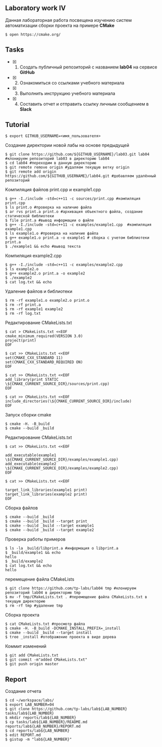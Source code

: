 

## Laboratory work IV

Данная лабораторная работа посвещена изучению систем автоматизации сборки проекта на примере **CMake**

```ShellSession
$ open https://cmake.org/
```

## Tasks

- [x] 1. Создать публичный репозиторий с названием **lab04** на сервисе **GitHub**
- [x] 2. Ознакомиться со ссылками учебного материала
- [x] 3. Выполнить инструкцию учебного материала
- [x] 4. Составить отчет и отправить ссылку личным сообщением в **Slack**

## Tutorial

```ShellSession
$ export GITHUB_USERNAME=<имя_пользователя>
```
Создание директории новой лабы на основе предыдущей
```ShellSession
$ git clone https://github.com/${GITHUB_USERNAME}/lab03.git lab04 #клонируем репозиторий lab03 в директорию lab04
$ cd lab04 #переходим в данную директорию
$ git remote remove origin #удаляем текущую ветку origin
$ git remote add origin https://github.com/${GITHUB_USERNAME}/lab04.git #добавляем удалённый репозиторий
```
Kомпиляция файлов print.cpp и example1.cpp
```ShellSession
$ g++ -I./include -std=c++11 -c sources/print.cpp #компиляция print.cpp
$ ls print.o #проверка на наличие файла
$ ar rvs print.a print.o #архивация объектного файла, создание статической библиотеки
$ file print.a #вывод информации о файле
$ g++ -I./include -std=c++11 -c examples/example1.cpp  #компиляция example1.cpp
$ ls example1.o #проверка на наличие файла
$ g++ example1.o print.a -o example1 # сборка с учетом библиотеки print.a
$ ./example1 && echo #вывод текста
```
Компиляция example2.cpp
```ShellSession
$ g++ -I./include -std=c++11 -c examples/example2.cpp
$ ls example2.o
$ g++ example2.o print.a -o example2
$ ./example2
$ cat log.txt && echo
```
Удаление файлов и библиотеки
```ShellSession
$ rm -rf example1.o example2.o print.o 
$ rm -rf print.a 
$ rm -rf example1 example2
$ rm -rf log.txt
```
Редактирование CMakeLists.txt
```ShellSession
$ cat > CMakeLists.txt <<EOF
cmake_minimum_required(VERSION 3.0)
project(print)
EOF
```

```ShellSession
$ cat >> CMakeLists.txt <<EOF
set(CMAKE_CXX_STANDARD 11)
set(CMAKE_CXX_STANDARD_REQUIRED ON)
EOF
```

```ShellSession
$ cat >> CMakeLists.txt <<EOF
add_library(print STATIC \${CMAKE_CURRENT_SOURCE_DIR}/sources/print.cpp)
EOF
```

```ShellSession
$ cat >> CMakeLists.txt <<EOF
include_directories(\${CMAKE_CURRENT_SOURCE_DIR}/include)
EOF
```
Запуск сборки cmake
```ShellSession
$ cmake -H. -B_build
$ cmake --build _build
```
Редактирование CMakeLists.txt
```ShellSession
$ cat >> CMakeLists.txt <<EOF

add_executable(example1 \${CMAKE_CURRENT_SOURCE_DIR}/examples/example1.cpp)
add_executable(example2 \${CMAKE_CURRENT_SOURCE_DIR}/examples/example2.cpp)
EOF
```

```ShellSession
$ cat >> CMakeLists.txt <<EOF

target_link_libraries(example1 print)
target_link_libraries(example2 print)
EOF
```
Сборка файлов
```ShellSession
$ cmake --build _build
$ cmake --build _build --target print
$ cmake --build _build --target example1
$ cmake --build _build --target example2
```
Проверка работы примеров
```ShellSession
$ ls -la _build/libprint.a #информация о libprint.a
$ _build/example1 && echo
hello
$ _build/example2
$ cat log.txt && echo
hello
```
перемещение файла CMakeLists
```ShellSession
$ git clone https://github.com/tp-labs/lab04 tmp #клонируем репозиторий lab04 в директорию tmp
$ mv -f tmp/CMakeLists.txt . #перемещение файла CMakeLists.txt в текущую директорию
$ rm -rf tmp #удаление tmp
```
Сборка проекта
```ShellSession
$ cat CMakeLists.txt #просмотр файла
$ cmake -H. -B_build -DCMAKE_INSTALL_PREFIX=_install
$ cmake --build _build --target install
$ tree _install #отображение проекта в виде дерева
```
Коммит изменений
```ShellSession
$ git add CMakeLists.txt
$ git commit -m"added CMakeLists.txt"
$ git push origin master
```

## Report

Создание отчета 
```ShellSession
$ cd ~/workspace/labs/
$ export LAB_NUMBER=04
$ git clone https://github.com/tp-labs/lab${LAB_NUMBER} tasks/lab${LAB_NUMBER}
$ mkdir reports/lab${LAB_NUMBER}
$ cp tasks/lab${LAB_NUMBER}/README.md reports/lab${LAB_NUMBER}/REPORT.md
$ cd reports/lab${LAB_NUMBER}
$ edit REPORT.md
$ gistup -m "lab${LAB_NUMBER}"
